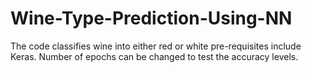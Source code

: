 # Wine-Type-Prediction-Using-NN

The code classifies wine into either red or white
pre-requisites include Keras.
Number of epochs can be changed to test the accuracy levels.
